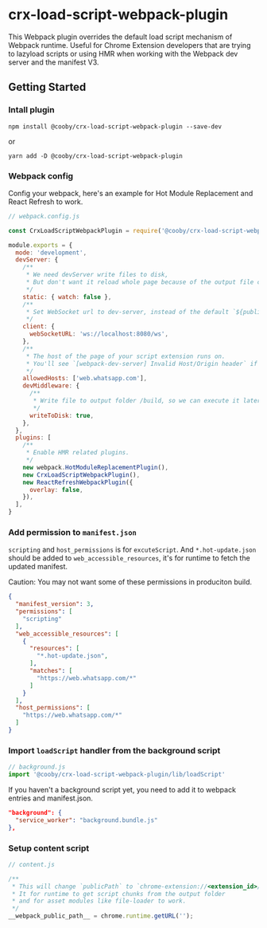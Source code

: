 # crx-load-script-webpack-plugin

This Webpack plugin overrides the default load script mechanism of Webpack runtime. Useful for Chrome Extension developers that are trying to lazyload scripts or using HMR when working with the Webpack dev server and the manifest V3.

## Getting Started

### Intall plugin

```
npm install @cooby/crx-load-script-webpack-plugin --save-dev
```

or

```
yarn add -D @cooby/crx-load-script-webpack-plugin
```

### Webpack config

Config your webpack, here's an example for Hot Module Replacement and React Refresh to work.

```js
// webpack.config.js

const CrxLoadScriptWebpackPlugin = require('@cooby/crx-load-script-webpack-plugin');

module.exports = {
  mode: 'development',
  devServer: {
    /**
     * We need devServer write files to disk,
     * But don't want it reload whole page because of the output file changes.
     */
    static: { watch: false },
    /**
     * Set WebSocket url to dev-server, instead of the default `${publicPath}/ws`
     */
    client: {
      webSocketURL: 'ws://localhost:8080/ws',
    },
    /**
     * The host of the page of your script extension runs on.
     * You'll see `[webpack-dev-server] Invalid Host/Origin header` if this is not set.
     */ 
    allowedHosts: ['web.whatsapp.com'],
    devMiddleware: {
      /**
       * Write file to output folder /build, so we can execute it later.
       */
      writeToDisk: true,
    },
  },
  plugins: [
    /** 
     * Enable HMR related plugins. 
     */
    new webpack.HotModuleReplacementPlugin(),
    new CrxLoadScriptWebpackPlugin(),
    new ReactRefreshWebpackPlugin({
      overlay: false,
    }),
  ],
}
```

### Add permission to `manifest.json`

`scripting` and `host_permissions` is for `excuteScript`.
And `*.hot-update.json` should be added to `web_accessible_resources`, it's for runtime to fetch the updated manifest.

Caution: You may not want some of these permissions in produciton build.

```json
{
  "manifest_version": 3,
  "permissions": [
    "scripting"
  ],
  "web_accessible_resources": [
    {
      "resources": [
        "*.hot-update.json",
      ],
      "matches": [
        "https://web.whatsapp.com/*"
      ]
    }
  ],
  "host_permissions": [
    "https://web.whatsapp.com/*"
  ]
}

```

### Import `loadScript` handler from the background script

```js
// background.js
import '@cooby/crx-load-script-webpack-plugin/lib/loadScript'
```

If you haven't a background script yet, you need to add it to webpack entries and manifest.json.

```json
"background": {
  "service_worker": "background.bundle.js"
},

```

### Setup content script

```js
// content.js

/**
 * This will change `publicPath` to `chrome-extension://<extension_id>/`.
 * It for runtime to get script chunks from the output folder
 * and for asset modules like file-loader to work.
 */
__webpack_public_path__ = chrome.runtime.getURL('');
```

